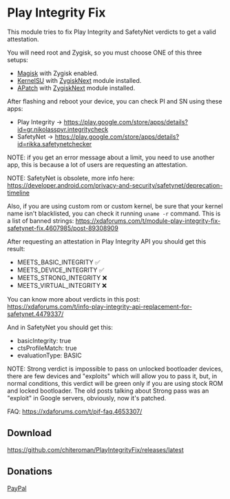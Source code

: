 # Play Integrity Fix

This module tries to fix Play Integrity and SafetyNet verdicts to get a valid attestation.

You will need root and Zygisk, so you must choose ONE of this three setups:

- [Magisk](https://github.com/topjohnwu/Magisk) with Zygisk enabled.
- [KernelSU](https://github.com/tiann/KernelSU) with [ZygiskNext](https://github.com/Dr-TSNG/ZygiskNext) module installed.
- [APatch](https://github.com/bmax121/APatch) with [ZygiskNext](https://github.com/Dr-TSNG/ZygiskNext) module installed.

After flashing and reboot your device, you can check PI and SN using these apps:

- Play Integrity -> https://play.google.com/store/apps/details?id=gr.nikolasspyr.integritycheck
- SafetyNet -> https://play.google.com/store/apps/details?id=rikka.safetynetchecker

NOTE: if you get an error message about a limit, you need to use another app, this is because a lot of users are requesting an attestation.

NOTE: SafetyNet is obsolete, more info here: https://developer.android.com/privacy-and-security/safetynet/deprecation-timeline

Also, if you are using custom rom or custom kernel, be sure that your kernel name isn't blacklisted, you can check it running `uname -r` command. This is a list of banned strings: https://xdaforums.com/t/module-play-integrity-fix-safetynet-fix.4607985/post-89308909

After requesting an attestation in Play Integrity API you should get this result:

- MEETS_BASIC_INTEGRITY ✅
- MEETS_DEVICE_INTEGRITY ✅
- MEETS_STRONG_INTEGRITY ❌
- MEETS_VIRTUAL_INTEGRITY ❌

You can know more about verdicts in this post: https://xdaforums.com/t/info-play-integrity-api-replacement-for-safetynet.4479337/

And in SafetyNet you should get this:

- basicIntegrity: true
- ctsProfileMatch: true
- evaluationType: BASIC

NOTE: Strong verdict is impossible to pass on unlocked bootloader devices, there are few devices and "exploits" which will allow you to pass it, but, in normal conditions, this verdict will be green only if you are using stock ROM and locked bootloader. The old posts talking about Strong pass was an "exploit" in Google servers, obviously, now it's patched.

FAQ: https://xdaforums.com/t/pif-faq.4653307/

## Download

https://github.com/chiteroman/PlayIntegrityFix/releases/latest

## Donations

[PayPal](https://www.paypal.com/paypalme/chiteroman)
